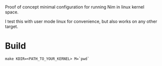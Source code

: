 
Proof of concept minimal configuration for running Nim in linux kernel space.


I test this with user mode linux for convenience, but also works on any other target.

# Build

```
make KDIR=<PATH_TO_YOUR_KERNEL> M=`pwd`
```
